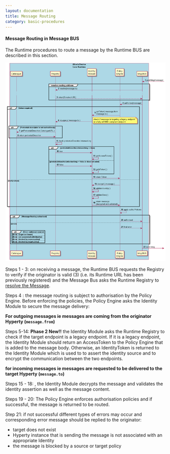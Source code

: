 ```yaml
---
layout: documentation
title: Message Routing
category: basic-procedures
---
```


#### Message Routing in Message BUS

The Runtime procedures to route a message by the Runtime BUS are described in this section.

![Message Routing in Message BUS](bus-msg-routing.png)

Steps 1 - 3: on receiving a message, the Runtime BUS requests the Registry to verify if the originator is valid (3) (i.e. its Runtime URL has been previously registered) and the Message Bus asks the Runtime Registry to [resolve the Message](resolve-routing-address.md).


Steps 4 : the message routing is subject to authorisation by the Policy Engine. Before enforcing the policies, the Policy Engine asks the Identity Module to secure the message delivery:

  **For outgoing messages ie messages are coming from the originator Hyperty (`message.from`)**

  Steps 5-14: **Phase 2 New!!** the Identity Module asks the Runtime Registry to check if the target endpoint is a legacy endpoint. If it is a legacy endpoint, the Identity Module should return an AccessToken to the Policy Engine that is added to the message body. Otherwise, an IdentityToken is returned to the Identity Module which is used to to assert the identity source and to encrypt the communication between the two endpoints.

  **for incoming messages ie messages are requested to be delivered to the target Hyperty (`message.to`)**

  Steps 15 - 18: , the Identity Module decrypts the message and validates the identity assertion as well as the message content.

Steps 19 - 20: The Policy Engine enforces authorisation policies and if successful, the message is returned to be routed.

Step 21: if not successful different types of errors may occur and corresponding error message should be replied to the originator:

-	target does not exist
-	Hyperty instance that is sending the message is not associated with an appropriate Identity
-	the message is blocked by a source or target policy
